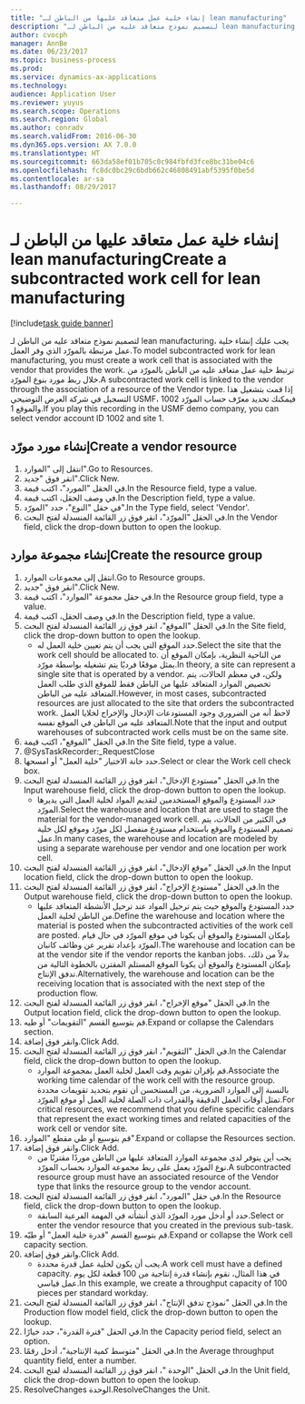 ```yaml
--- 
title: "إنشاء خلية عمل متعاقد عليها من الباطن لـ lean manufacturing"
description: "لتصميم نموذج متعاقد عليه من الباطن لـ lean manufacturing، يجب عليك إنشاء خلية عمل مرتبطة بالمورّد الذي وفر العمل."
author: cvocph
manager: AnnBe
ms.date: 06/23/2017
ms.topic: business-process
ms.prod: 
ms.service: dynamics-ax-applications
ms.technology: 
audience: Application User
ms.reviewer: yuyus
ms.search.scope: Operations
ms.search.region: Global
ms.author: conradv
ms.search.validFrom: 2016-06-30
ms.dyn365.ops.version: AX 7.0.0
ms.translationtype: HT
ms.sourcegitcommit: 663da58ef01b705c0c984fbfd3fce8bc31be04c6
ms.openlocfilehash: fc8dc0bc29c6bdb662c46808491abf5395f0be5d
ms.contentlocale: ar-sa
ms.lasthandoff: 08/29/2017

---
```

# <a name="create-a-subcontracted-work-cell-for-lean-manufacturing"></a><span data-ttu-id="e8809-103">إنشاء خلية عمل متعاقد عليها من الباطن لـ lean manufacturing</span><span class="sxs-lookup"><span data-stu-id="e8809-103">Create a subcontracted work cell for lean manufacturing</span></span>

[!include[task guide banner](../../includes/task-guide-banner.md)]

<span data-ttu-id="e8809-104">لتصميم نموذج متعاقد عليه من الباطن لـ lean manufacturing، يجب عليك إنشاء خلية عمل مرتبطة بالمورّد الذي وفر العمل.</span><span class="sxs-lookup"><span data-stu-id="e8809-104">To model subcontracted work for lean manufacturing, you must create a work cell that is associated with the vendor that provides the work.</span></span> <span data-ttu-id="e8809-105">ترتبط خلية عمل متعاقد عليه من الباطن بالمورّد من خلال ربط مورد بنوع المورّد.</span><span class="sxs-lookup"><span data-stu-id="e8809-105">A subcontracted work cell is linked to the vendor through the association of a resource of the Vendor type.</span></span> <span data-ttu-id="e8809-106">إذا قمت بتشغيل هذا التسجيل في شركة العرض التوضيحي USMF، فيمكنك تحديد معرّف حساب المورّد 1002 والموقع 1.</span><span class="sxs-lookup"><span data-stu-id="e8809-106">If you play this recording in the USMF demo company, you can select vendor account ID 1002 and site 1.</span></span>


## <a name="create-a-vendor-resource"></a><span data-ttu-id="e8809-107">إنشاء مورد مورّد</span><span class="sxs-lookup"><span data-stu-id="e8809-107">Create a vendor resource</span></span>
1. <span data-ttu-id="e8809-108">انتقل إلى "الموارد".</span><span class="sxs-lookup"><span data-stu-id="e8809-108">Go to Resources.</span></span>
2. <span data-ttu-id="e8809-109">انقر فوق "جديد".</span><span class="sxs-lookup"><span data-stu-id="e8809-109">Click New.</span></span>
3. <span data-ttu-id="e8809-110">في الحقل "المورد"، اكتب قيمة.</span><span class="sxs-lookup"><span data-stu-id="e8809-110">In the Resource field, type a value.</span></span>
4. <span data-ttu-id="e8809-111">في وصف الحقل، اكتب قيمة.</span><span class="sxs-lookup"><span data-stu-id="e8809-111">In the Description field, type a value.</span></span>
5. <span data-ttu-id="e8809-112">في حقل "النوع"، حدد "المورّد".</span><span class="sxs-lookup"><span data-stu-id="e8809-112">In the Type field, select 'Vendor'.</span></span>
6. <span data-ttu-id="e8809-113">في الحقل "المورّد‬"، انقر فوق زر القائمة المنسدلة لفتح البحث.</span><span class="sxs-lookup"><span data-stu-id="e8809-113">In the Vendor field, click the drop-down button to open the lookup.</span></span>

## <a name="create-the-resource-group"></a><span data-ttu-id="e8809-114">إنشاء مجموعة موارد</span><span class="sxs-lookup"><span data-stu-id="e8809-114">Create the resource group</span></span>
1. <span data-ttu-id="e8809-115">انتقل إلى مجموعات الموارد.</span><span class="sxs-lookup"><span data-stu-id="e8809-115">Go to Resource groups.</span></span>
2. <span data-ttu-id="e8809-116">انقر فوق "جديد".</span><span class="sxs-lookup"><span data-stu-id="e8809-116">Click New.</span></span>
3. <span data-ttu-id="e8809-117">في حقل مجموعة "الموارد"، اكتب قيمة.</span><span class="sxs-lookup"><span data-stu-id="e8809-117">In the Resource group field, type a value.</span></span>
4. <span data-ttu-id="e8809-118">في وصف الحقل، اكتب قيمة.</span><span class="sxs-lookup"><span data-stu-id="e8809-118">In the Description field, type a value.</span></span>
5. <span data-ttu-id="e8809-119">في الحقل "الموقع"، انقر فوق زر القائمة المنسدلة لفتح البحث.</span><span class="sxs-lookup"><span data-stu-id="e8809-119">In the Site field, click the drop-down button to open the lookup.</span></span>
    * <span data-ttu-id="e8809-120">حدد الموقع التي يجب أن يتم تعيين خلية العمل له.</span><span class="sxs-lookup"><span data-stu-id="e8809-120">Select the site that the work cell should be allocated to.</span></span> <span data-ttu-id="e8809-121">من الناحية النظرية، بإمكان الموقع أن يمثل موقعًا فرديًا يتم تشغيله بواسطة مورّد.</span><span class="sxs-lookup"><span data-stu-id="e8809-121">In theory, a site can represent a single site that is operated by a vendor.</span></span> <span data-ttu-id="e8809-122">ولكن، في معظم الحالات، يتم تخصيص الموارد المتعاقد عليها من الباطن فقط للموقع الذي طلب العمل المتعاقد عليه من الباطن.</span><span class="sxs-lookup"><span data-stu-id="e8809-122">However, in most cases, subcontracted resources are just allocated to the site that orders the subcontracted work.</span></span> <span data-ttu-id="e8809-123">لاحظ أنه من الضروري وجود المستودعات الإدخال والإخراج لخلايا العمل المتعاقد عليه من الباطن في الموقع نفسه.</span><span class="sxs-lookup"><span data-stu-id="e8809-123">Note that the input and output warehouses of subcontracted work cells must be on the same site.</span></span>  
6. <span data-ttu-id="e8809-124">في الحقل "الموقع"، اكتب قيمة.</span><span class="sxs-lookup"><span data-stu-id="e8809-124">In the Site field, type a value.</span></span>
7. @SysTaskRecorder:_RequestClose
8. <span data-ttu-id="e8809-125">حدد خانة الاختيار "خلية العمل" أو امسحها.</span><span class="sxs-lookup"><span data-stu-id="e8809-125">Select or clear the Work cell check box.</span></span>
9. <span data-ttu-id="e8809-126">في الحقل "مستودع الإدخال"، انقر فوق زر القائمة المنسدلة لفتح البحث.</span><span class="sxs-lookup"><span data-stu-id="e8809-126">In the Input warehouse field, click the drop-down button to open the lookup.</span></span>
    * <span data-ttu-id="e8809-127">حدد المستودع والموقع المستخدمين لتقديم المواد لخلية العمل التي يديرها المورّد.</span><span class="sxs-lookup"><span data-stu-id="e8809-127">Select the warehouse and location that are used to stage the material for the vendor-managed work cell.</span></span> <span data-ttu-id="e8809-128">في الكثير من الحالات، يتم تصميم المستودع والموقع باستخدام مستودع منفصل لكل مورّد وموقع لكل خلية عمل.</span><span class="sxs-lookup"><span data-stu-id="e8809-128">In many cases, the warehouse and location are modeled by using a separate warehouse per vendor and one location per work cell.</span></span>  
10. <span data-ttu-id="e8809-129">في الحقل "موقع الإدخال"، انقر فوق زر القائمة المنسدلة لفتح البحث.</span><span class="sxs-lookup"><span data-stu-id="e8809-129">In the Input location field, click the drop-down button to open the lookup.</span></span>
11. <span data-ttu-id="e8809-130">في الحقل "مستودع الإخراج"، انقر فوق زر القائمة المنسدلة لفتح البحث.</span><span class="sxs-lookup"><span data-stu-id="e8809-130">In the Output warehouse field, click the drop-down button to open the lookup.</span></span>
    * <span data-ttu-id="e8809-131">حدد المستودع والموقع حيث يتم ترحيل المواد عند ترحيل الأنشطة المتعاقد عليها من الباطن لخلية العمل.</span><span class="sxs-lookup"><span data-stu-id="e8809-131">Define the warehouse and location where the material is posted when the subcontracted activities of the work cell are posted.</span></span> <span data-ttu-id="e8809-132">بإمكان المستودع والموقع أن يكونا في موقع المورّد في حال قيام المورّد بإعداد تقرير عن وظائف كانبان.</span><span class="sxs-lookup"><span data-stu-id="e8809-132">The warehouse and location can be at the vendor site if the vendor reports the kanban jobs.</span></span> <span data-ttu-id="e8809-133">بدلاً من ذلك، بإمكان المستودع والموقع أن يكونا الموقع المستلم المقترن بالخطوة التالية من تدفق الإنتاج.</span><span class="sxs-lookup"><span data-stu-id="e8809-133">Alternatively, the warehouse and location can be the receiving location that is associated with the next step of the production flow.</span></span>  
12. <span data-ttu-id="e8809-134">في الحقل "موقع الإخراج"، انقر فوق زر القائمة المنسدلة لفتح البحث.</span><span class="sxs-lookup"><span data-stu-id="e8809-134">In the Output location field, click the drop-down button to open the lookup.</span></span>
13. <span data-ttu-id="e8809-135">قم بتوسيع القسم "التقويمات" أو طيه.</span><span class="sxs-lookup"><span data-stu-id="e8809-135">Expand or collapse the Calendars section.</span></span>
14. <span data-ttu-id="e8809-136">وانقر فوق إضافة.</span><span class="sxs-lookup"><span data-stu-id="e8809-136">Click Add.</span></span>
15. <span data-ttu-id="e8809-137">في الحقل "التقويم"، انقر فوق زر القائمة المنسدلة لفتح البحث.</span><span class="sxs-lookup"><span data-stu-id="e8809-137">In the Calendar field, click the drop-down button to open the lookup.</span></span>
    * <span data-ttu-id="e8809-138">قم بإقران تقويم وقت العمل لخلية العمل بمجموعة الموارد.</span><span class="sxs-lookup"><span data-stu-id="e8809-138">Associate the working time calendar of the work cell with the resource group.</span></span> <span data-ttu-id="e8809-139">بالنسبة إلى الموارد الضرورية، من المستحسن أن تقوم بتحديد تقويمات محددة تمثل أوقات العمل الدقيقة والقدرات ذات الصلة لخلية العمل أو موقع المورّد.</span><span class="sxs-lookup"><span data-stu-id="e8809-139">For critical resources, we recommend that you define specific calendars that represent the exact working times and related capacities of the work cell or vendor site.</span></span>  
16. <span data-ttu-id="e8809-140">قم بتوسيع أو طي مقطع "الموارد".</span><span class="sxs-lookup"><span data-stu-id="e8809-140">Expand or collapse the Resources section.</span></span>
17. <span data-ttu-id="e8809-141">وانقر فوق إضافة.</span><span class="sxs-lookup"><span data-stu-id="e8809-141">Click Add.</span></span>
    * <span data-ttu-id="e8809-142">يجب أين يتوفر لدى مجموعة الموارد المتعاقد عليها من الباطن موردًا مقترنًا من نوع المورّد يعمل على ربط مجموعة الموارد بحساب المورّد.</span><span class="sxs-lookup"><span data-stu-id="e8809-142">A subcontracted resource group must have an associated resource of the Vendor type that links the resource group to the vendor account.</span></span>  
18. <span data-ttu-id="e8809-143">في حقل "المورد"، انقر فوق زر القائمة المنسدلة لفتح البحث.</span><span class="sxs-lookup"><span data-stu-id="e8809-143">In the Resource field, click the drop-down button to open the lookup.</span></span>
    * <span data-ttu-id="e8809-144">حدد أو أدخل مورد المورّد الذي أنشأته في المهمة الفرعية السابقة.</span><span class="sxs-lookup"><span data-stu-id="e8809-144">Select or enter the vendor resource that you created in the previous sub-task.</span></span>  
19. <span data-ttu-id="e8809-145">‏‫قم بتوسيع القسم "قدرة خلية العمل‬‬" أو طيّه.</span><span class="sxs-lookup"><span data-stu-id="e8809-145">Expand or collapse the Work cell capacity section.</span></span>
20. <span data-ttu-id="e8809-146">وانقر فوق إضافة.</span><span class="sxs-lookup"><span data-stu-id="e8809-146">Click Add.</span></span>
    * <span data-ttu-id="e8809-147">يجب أن يكون لخلية عمل قدرة محددة.</span><span class="sxs-lookup"><span data-stu-id="e8809-147">A work cell must have a defined capacity.</span></span> <span data-ttu-id="e8809-148">في هذا المثال، نقوم بإنشاء قدرة إنتاجية من 100 قطعة لكل يوم عمل قياسي.</span><span class="sxs-lookup"><span data-stu-id="e8809-148">In this example, we create a throughput capacity of 100 pieces per standard workday.</span></span>  
21. <span data-ttu-id="e8809-149">في الحقل "نموذج تدفق الإنتاج"، انقر فوق زر القائمة المنسدلة لفتح البحث.</span><span class="sxs-lookup"><span data-stu-id="e8809-149">In the Production flow model field, click the drop-down button to open the lookup.</span></span>
22. <span data-ttu-id="e8809-150">في الحقل "فترة القدرة"، حدد خيارًا.</span><span class="sxs-lookup"><span data-stu-id="e8809-150">In the Capacity period field, select an option.</span></span>
23. <span data-ttu-id="e8809-151">في الحقل "متوسط كمية الإنتاجية"، أدخل رقمًا.</span><span class="sxs-lookup"><span data-stu-id="e8809-151">In the Average throughput quantity field, enter a number.</span></span>
24. <span data-ttu-id="e8809-152">في الحقل "الوحدة ‬‬"، انقر فوق زر القائمة المنسدلة لفتح البحث.</span><span class="sxs-lookup"><span data-stu-id="e8809-152">In the Unit field, click the drop-down button to open the lookup.</span></span>
25. <span data-ttu-id="e8809-153">ResolveChanges الوحدة.</span><span class="sxs-lookup"><span data-stu-id="e8809-153">ResolveChanges the Unit.</span></span>


